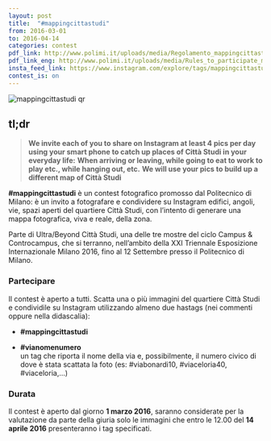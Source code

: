 ```yaml
---
layout: post
title:  "#mappingcittastudi"
from: 2016-03-01
to: 2016-04-14
categories: contest
pdf_link: http://www.polimi.it/uploads/media/Regolamento_mappingcittastudi_.pdf
pdf_link_eng: http://www.polimi.it/uploads/media/Rules_to_participate_mappingcittastudi_.pdf
insta_feed_link: https://www.instagram.com/explore/tags/mappingcittastudi
contest_is: on
---
```



![mappingcittastudi qr]({{site.baseurl}}/assets/i/beyondcittastudi_org-contest-mappingcittastudi.png)


tl;dr
---

> **We invite each of you to share on Instagram at least 4 pics per day using your smart phone to catch up places of Città Studi in your everyday life:**
> **When arriving or leaving, while going to eat to work to play etc., while hanging out, etc.**
> **We will use your pics to build up a different map of Città Studi**


**#‎mappingcittastudi** è un contest fotografico promosso dal Politecnico di Milano: è un invito a fotografare e condividere su Instagram edifici, angoli, vie, spazi aperti del quartiere Città Studi, con l’intento di generare una mappa fotografica, viva e reale, della zona.

Parte di Ultra/Beyond Città Studi, una delle tre mostre del ciclo Campus &amp; Controcampus, che si terranno, nell’ambito della XXI Triennale Esposizione Internazionale Milano 2016, fino al 12 Settembre presso il Politecnico di Milano.


### Partecipare

Il contest è aperto a tutti. Scatta una o più immagini del quartiere Città Studi e condividile su Instagram utilizzando almeno due hastags (nei commenti oppure nella didascalia):

- **#mappingcittastudi**

- **#vianomenumero**  
un tag che riporta il nome della via e, possibilmente, il numero civico di dove è stata scattata la foto (es: #viabonardi10, #viaceloria40, #viaceloria,...)

### Durata

Il contest è aperto dal giorno **1 marzo 2016**, saranno considerate per la valutazione da parte della giuria solo le immagini che entro le 12.00 del **14 aprile 2016** presenteranno i tag specificati.
